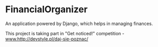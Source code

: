 # FinancialOrganizer
An application powered by Django, which helps in managing finances.

This project is taking part in "Get noticed!" competition - www.http://devstyle.pl/daj-sie-poznac/
